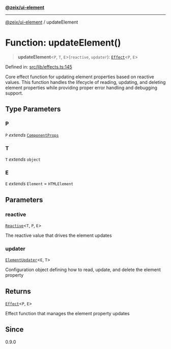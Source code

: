 [**@zeix/ui-element**](../README.md)

***

[@zeix/ui-element](../globals.md) / updateElement

# Function: updateElement()

> **updateElement**\<`P`, `T`, `E`\>(`reactive`, `updater`): [`Effect`](../type-aliases/Effect.md)\<`P`, `E`\>

Defined in: [src/lib/effects.ts:145](https://github.com/zeixcom/ui-element/blob/e3fa79e199a97014fba6af2a6cf8cb55be8076c3/src/lib/effects.ts#L145)

Core effect function for updating element properties based on reactive values.
This function handles the lifecycle of reading, updating, and deleting element properties
while providing proper error handling and debugging support.

## Type Parameters

### P

`P` *extends* [`ComponentProps`](../type-aliases/ComponentProps.md)

### T

`T` *extends* `object`

### E

`E` *extends* `Element` = `HTMLElement`

## Parameters

### reactive

[`Reactive`](../type-aliases/Reactive.md)\<`T`, `P`, `E`\>

The reactive value that drives the element updates

### updater

[`ElementUpdater`](../type-aliases/ElementUpdater.md)\<`E`, `T`\>

Configuration object defining how to read, update, and delete the element property

## Returns

[`Effect`](../type-aliases/Effect.md)\<`P`, `E`\>

Effect function that manages the element property updates

## Since

0.9.0
